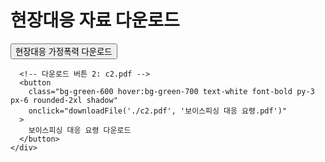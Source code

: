 <!DOCTYPE html>
<html lang="ko">
<head>
  <meta charset="UTF-8" />
  <title>현장대응 자료 다운로드</title>
  <script src="https://cdn.tailwindcss.com"></script>
</head>
<body class="bg-gray-100 flex items-center justify-center min-h-screen">
  <div class="text-center">
    <h1 class="text-2xl font-bold mb-6">현장대응 자료 다운로드</h1>
    <div class="grid grid-cols-1 sm:grid-cols-2 gap-4">
      <!-- 다운로드 버튼 1: c1.pdf -->
      <button
        class="bg-blue-600 hover:bg-blue-700 text-white font-bold py-3 px-6 rounded-2xl shadow"
        onclick="downloadFile('./c1.pdf', '현장대응 가정폭력.pdf')"
      >
        현장대응 가정폭력 다운로드
      </button>

      <!-- 다운로드 버튼 2: c2.pdf -->
      <button
        class="bg-green-600 hover:bg-green-700 text-white font-bold py-3 px-6 rounded-2xl shadow"
        onclick="downloadFile('./c2.pdf', '보이스피싱 대응 요령.pdf')"
      >
        보이스피싱 대응 요령 다운로드
      </button>
    </div>
  </div>

  <script>
    function downloadFile(url, filename) {
      const a = document.createElement('a');
      a.href = url;
      a.download = filename;
      document.body.appendChild(a);
      a.click();
      document.body.removeChild(a);
    }
  </script>
</body>
</html>
